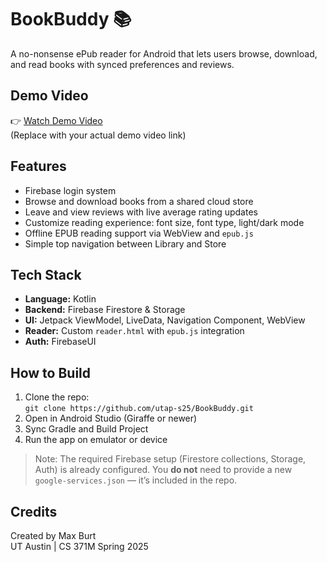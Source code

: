 # BookBuddy 📚  
A no-nonsense ePub reader for Android that lets users browse, download, and read books with synced preferences and reviews.

## Demo Video  
👉 [Watch Demo Video](https://your-demo-video-link.com)  
(Replace with your actual demo video link)

## Features  
- Firebase login system  
- Browse and download books from a shared cloud store  
- Leave and view reviews with live average rating updates  
- Customize reading experience: font size, font type, light/dark mode  
- Offline EPUB reading support via WebView and `epub.js`  
- Simple top navigation between Library and Store  

## Tech Stack  
- **Language:** Kotlin  
- **Backend:** Firebase Firestore & Storage  
- **UI:** Jetpack ViewModel, LiveData, Navigation Component, WebView  
- **Reader:** Custom `reader.html` with `epub.js` integration  
- **Auth:** FirebaseUI

## How to Build  
1. Clone the repo:  
   `git clone https://github.com/utap-s25/BookBuddy.git`
2. Open in Android Studio (Giraffe or newer)
3. Sync Gradle and Build Project  
4. Run the app on emulator or device  

> Note: The required Firebase setup (Firestore collections, Storage, Auth) is already configured. You **do not** need to provide a new `google-services.json` — it’s included in the repo.

## Credits  
Created by Max Burt  
UT Austin | CS 371M Spring 2025
